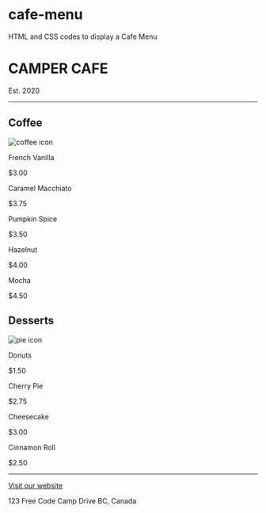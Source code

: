 # cafe-menu
HTML and CSS codes to display a Cafe Menu

<!DOCTYPE html>
<html lang="en">
    <body>
            <!--Div: For design layout purposes-->
            <!--Main Section-->
            <div class="menu">
            <main>
                <h1>CAMPER CAFE</h1>
                <p class="established">Est. 2020</p>
                <hr>
                <!--First Section-->
                <section>
                    <h2>Coffee</h2>
                    <img src="https://cdn.freecodecamp.org/curriculum/css-cafe/coffee.jpg" alt="coffee icon">
                    <!--Article: contains multiple elements that have related information-->
                      <article class="item">
                        <p class="flavor">French Vanilla</p><p class="price">$3.00</p>
                      </article>
                      <article class="item">
                        <p class="flavor">Caramel Macchiato</p><p class="price">$3.75</p>
                      </article>
                      <article class="item">
                        <p class="flavor">Pumpkin Spice</p><p class="price">$3.50</p>
                      </article>
                      <article class="item">
                        <p class="flavor">Hazelnut</p><p class="price">$4.00</p>
                      </article>
                      <article class="item">
                        <p class="flavor">Mocha</p><p class="price">$4.50</p>
                      </article>
                </section>
                <!--Second Section-->
                <section>
                    <h2>Desserts</h2>
                    <img src="https://cdn.freecodecamp.org/curriculum/css-cafe/pie.jpg" alt="pie icon">
                    <!--Article Section-->
                    <article class="item">
                        <p class="dessert">Donuts</p><p class="price">$1.50</p>
                    </article>
                    <article class="item">
                        <p class="dessert">Cherry Pie</p><p class="price">$2.75</p>
                    </article>
                    <article class="item">
                        <p class="dessert">Cheesecake</p><p class="price">$3.00</p>
                    </article>
                    <article class="item">
                        <p class="dessert">Cinnamon Roll</p><p class="price">$2.50</p>
                    </article>
                </section>
            </main>
            <hr class="bottom-line">
            <!--Footer-->
            <footer>
                <p>
                    <a href="https://www.freecodecamp.org" target="_blank">Visit our website</a>
                </p>
                <p class="address">
                    123 Free Code Camp Drive
                    BC, Canada
                </p>
            </footer>
            </div>
    </body>
</html>
